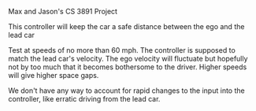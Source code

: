 Max and Jason's CS 3891 Project

This controller will keep the car a safe distance between the ego and the lead car

Test at speeds of no more than 60 mph. The controller is supposed to match the lead car's velocity. The ego velocity will fluctuate but hopefully not by too much that it becomes bothersome to the driver. Higher speeds will give higher space gaps.

We don't have any way to account for rapid changes to the input into the controller, like erratic driving from the lead car.

